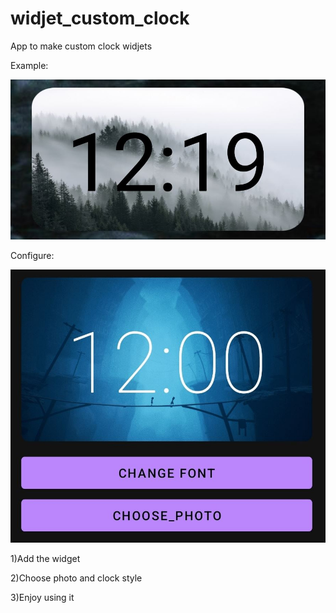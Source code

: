# widjet_custom_clock
 App to make custom clock widjets
 
Example: 


![image](https://github.com/mikl14/widjet_custom_clock/blob/main/clock2.JPG)

Configure:


![image](https://github.com/mikl14/widjet_custom_clock/blob/main/clock1.JPG)

1)Add the widget

2)Choose photo and clock style

3)Enjoy using it
